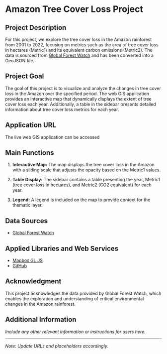 # Amazon Tree Cover Loss Project

## Project Description

For this project, we explore the tree cover loss in the Amazon rainforest from 2001 to 2022, focusing on metrics such as the area of tree cover loss in hectares (Metric1) and its equivalent carbon emissions (Metric2). The data is sourced from [Global Forest Watch](https://www.globalforestwatch.org/dashboards/country/BRA/) and has been converted into a GeoJSON file.

## Project Goal

The goal of this project is to visualize and analyze the changes in tree cover loss in the Amazon over the specified period. The web GIS application provides an interactive map that dynamically displays the extent of tree cover loss each year. Additionally, a table in the sidebar presents detailed information about tree cover loss metrics for each year.

## Application URL

The live web GIS application can be accessed 

## Main Functions

1. **Interactive Map:** The map displays the tree cover loss in the Amazon with a sliding scale that adjusts the opacity based on the Metric1 values.

2. **Table Display:** The sidebar contains a table presenting the year, Metric1 (tree cover loss in hectares), and Metric2 (CO2 equivalent) for each year.

3. **Legend:** A legend is included on the map to provide context for the thematic layer.

## Data Sources

- [Global Forest Watch](https://www.globalforestwatch.org/dashboards/country/BRA/)

## Applied Libraries and Web Services

- [Mapbox GL JS](https://docs.mapbox.com/mapbox-gl-js/)
- [GitHub](https://github.com/)

## Acknowledgment

This project acknowledges the data provided by Global Forest Watch, which enables the exploration and understanding of critical environmental changes in the Amazon rainforest.

## Additional Information

*Include any other relevant information or instructions for users here.*

---

*Note: Update URLs and placeholders accordingly.*
